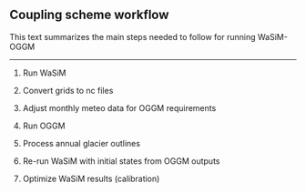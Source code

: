 ## Coupling scheme workflow
This text summarizes the main steps needed to follow for running WaSiM-OGGM
_____

1. Run WaSiM

2. Convert grids to nc files


3. Adjust monthly meteo data for OGGM requirements


4. Run OGGM


5. Process annual glacier outlines


6. Re-run WaSiM with initial states from OGGM outputs


7. Optimize WaSiM results (calibration)
